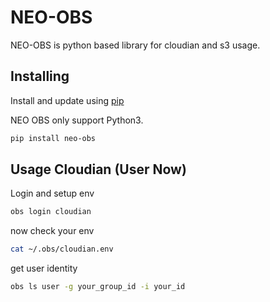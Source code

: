 NEO-OBS
==========

NEO-OBS is python based library for cloudian and s3 usage.


Installing
-----

Install and update using [pip](https://pip.pypa.io/en/stable/quickstart/)

NEO OBS only support Python3.

``` bash
pip install neo-obs
```


Usage Cloudian (User Now)
-----

Login and setup env
``` bash
obs login cloudian
```

now check your env
``` bash
cat ~/.obs/cloudian.env
```

get user identity
``` bash
obs ls user -g your_group_id -i your_id
```

